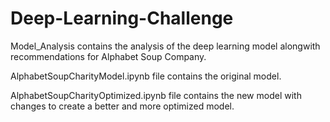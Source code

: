 # Deep-Learning-Challenge

Model_Analysis contains the analysis of the deep learning model alongwith recommendations for Alphabet Soup Company.

AlphabetSoupCharityModel.ipynb file contains the original model.

AlphabetSoupCharityOptimized.ipynb file contains the new model with changes to create a better and more optimized model.
